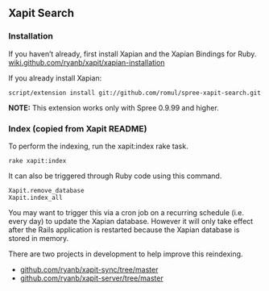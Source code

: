 Xapit Search
------------

### Installation

If you haven’t already, first install Xapian and the Xapian Bindings for Ruby. [wiki.github.com/ryanb/xapit/xapian-installation](http://wiki.github.com/ryanb/xapit/xapian-installation)

If you already install Xapian: 

    script/extension install git://github.com/romul/spree-xapit-search.git

**NOTE:** This extension works only with Spree 0.9.99 and higher.
    
### Index (copied from Xapit README)

To perform the indexing, run the xapit:index rake task.

    rake xapit:index

It can also be triggered through Ruby code using this command.

    Xapit.remove_database
    Xapit.index_all

You may want to trigger this via a cron job on a recurring schedule (i.e. every day) to update the Xapian database. However it will only take effect after the Rails application is restarted because the Xapian database is stored in memory.

There are two projects in development to help improve this reindexing.

  * [github.com/ryanb/xapit-sync/tree/master](http://github.com/ryanb/xapit-sync/tree/master)
  * [github.com/ryanb/xapit-server/tree/master](http://github.com/ryanb/xapit-server/tree/master)
